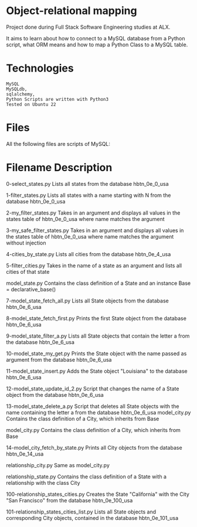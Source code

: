 Object-relational mapping
==========================

Project done during Full Stack Software Engineering studies at ALX.

It aims to learn about how to connect to a MySQL database from a Python script, what ORM means and how to map a Python Class to a MySQL table.

Technologies
============


    MySQL
    MySQLdb,
    sqlalchemy,
    Python Scripts are written with Python3
    Tested on Ubuntu 22
    
Files
=====

All the following files are scripts of MySQL:

Filename 	Description
========================

0-select_states.py 	Lists all states from the database hbtn_0e_0_usa

1-filter_states.py 	Lists all states with a name starting with N from the database hbtn_0e_0_usa

2-my_filter_states.py 	Takes in an argument and displays all values in the states table of hbtn_0e_0_usa where name matches the argument

3-my_safe_filter_states.py 	Takes in an argument and displays all values in the states table of hbtn_0e_0_usa where name matches the argument without injection

4-cities_by_state.py 	Lists all cities from the database hbtn_0e_4_usa

5-filter_cities.py 	Takes in the name of a state as an argument and lists all cities of that state

model_state.py 	Contains the class definition of a State and an instance Base = declarative_base()

7-model_state_fetch_all.py 	Lists all State objects from the database hbtn_0e_6_usa

8-model_state_fetch_first.py 	Prints the first State object from the database hbtn_0e_6_usa

9-model_state_filter_a.py 	Lists all State objects that contain the letter a from the database hbtn_0e_6_usa

10-model_state_my_get.py 	Prints the State object with the name passed as argument from the database hbtn_0e_6_usa

11-model_state_insert.py 	Adds the State object "Louisiana" to the database hbtn_0e_6_usa

12-model_state_update_id_2.py 	Script that changes the name of a State object from the database hbtn_0e_6_usa

13-model_state_delete_a.py 	Script that deletes all State objects with the name containing the letter a from the database hbtn_0e_6_usa
model_city.py 	Contains the class definition of a City, which inherits from Base

model_city.py 	Contains the class definition of a City, which inherits from Base

14-model_city_fetch_by_state.py 	Prints all City objects from the database hbtn_0e_14_usa

relationship_city.py 	Same as model_city.py

relationship_state.py 	Contains the class definition of a State with a relationship with the class City

100-relationship_states_cities.py 	Creates the State "California" with the City "San Francisco" from the database hbtn_0e_100_usa

101-relationship_states_cities_list.py 	Lists all State objects and corresponding City objects, contained in the database hbtn_0e_101_usa
